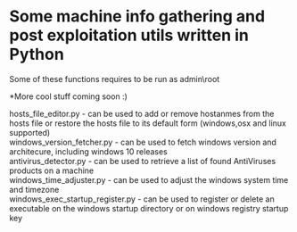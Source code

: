 # Some machine info gathering and post exploitation utils written in Python
Some of these functions requires to be run as admin\root 

*More cool stuff coming soon :)

hosts_file_editor.py - can be used to add or remove hostanmes from the hosts file or restore the hosts file to its default form (windows,osx and linux supported)    
windows_version_fetcher.py - can be used to fetch windows version and architecure, including windows 10 releases    
antivirus_detector.py - can be used to retrieve a list of found AntiViruses products on a machine    
windows_time_adjuster.py - can be used to adjust the windows system time and timezone    
windows_exec_startup_register.py - can be used to register or delete an executable on the windows startup directory or on windows registry startup key  

